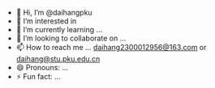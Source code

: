 - 👋 Hi, I’m @daihangpku
- 👀 I’m interested in  
- 🌱 I’m currently learning ...
- 💞️ I’m looking to collaborate on ...
- 📫 How to reach me ... daihang2300012956@163.com or daihang@stu.pku.edu.cn
- 😄 Pronouns: ...
- ⚡ Fun fact: ...

<!---
daihangpku/daihangpku is a ✨ special ✨ repository because its `README.md` (this file) appears on your GitHub profile.
You can click the Preview link to take a look at your changes.
--->
